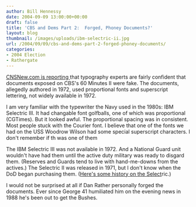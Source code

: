 ```yaml
---
author: Bill Hennessy
date: 2004-09-09 13:00:00+00:00
draft: false
title: 'CBS and Dems Part 2:  Forged, Phoney Documents?'
layout: blog
thumbnail: /images/uploads/ibm-selectric-ii.jpg
url: /2004/09/09/cbs-and-dems-part-2-forged-phoney-documents/
categories:
- 2004 Election
- Rathergate
---
```


[CNSNew.com is reporting ](https://www.cnsnews.com//ViewPolitics.asp?Page=Politicsarchive200409POL20040909d.html)that typography experts are fairly confident that documents exposed on CBS's 60 Minutes II were fake. The documents, allegedly authored in 1972, used proportional fonts and superscript lettering, not widely available in 1972.

I am very familiar with the typewriter the Navy used in the 1980s: IBM Selectric III. It had changable font golfballs, one of which was proportional (CGTimes). But it looked awful. The proportional spacing was in consistent. Most people stuck with the Courier font. I believe that one of the fonts we had on the USS Woodrow Wilson had some special superscript characters. I don't remember if th was one of them

The IBM Selectric III was not available in 1972. And a National Guard unit wouldn't have had them until the active duty military was ready to disgard them. (Reserves and Guards tend to live with hand-me-downs from the actives.) The Selectric II was released in 1971, but I don't know when the DoD began purchasing them. ([Here's some history on the Select](https://www.ebroadcast.com.au/lookup/encyclopedia/ib/IBM_Selectric_typewriter.html)ric.)

I would not be surprised at all if Dan Rather personally forged the documents. Ever since George 41 humiliated him on the evening news in 1988 he's been out to get the Bushes.


